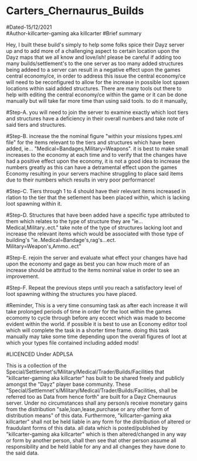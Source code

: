 # Carters_Chernaurus_Builds
#Dated-15/12/2021    
#Author-killcarter-gaming aka killcarter
#Brief summary

Hey,
I built these build's simply to help some folks spice their Dayz server up and to add more of a challenging aspect to certain location upon the Dayz maps that we all know and love/ish!
please be careful if adding too many builds/settlement's to the one server as too many added structures being addeed to a server can result in a negative effect upon the games central economy/ce, in order to address this issue the central economy/ce will need to be reconfigured to allow for the increase in possible loot spawn locations within said added structures.
There are many tools out there to help with editing the central economy/ce within the game or it can be done manually but will take far more time than using said tools. 
to do it manually, 

#Step-A. you will need to join the server to examine exactly which loot tiers and structures have a deficiency in their overall numbers and take note of said tiers and structures.

#Step-B. increase the the nominal figure "within your missions types.xml file" for the items relevant to the tiers and structures which have been added, ie... "Medical=Bandages,Military=Weapons". it is best to make small increases to the economy at each time and to verify that the changes have had a positive effect upon the economy, it is not a good idea to increase the numbers greatly as this can have a detramental effect upon the games Economy resulting in your servers machine struggling to place said items due to their numbers which results in very poor performance!

#Step-C. Tiers through 1 to 4 should have their relevant items increased in rlation to the tier that the setlement has been placed within, which is lacking loot spawning within it.

#Step-D. Structures that have been added have a specific type attributed to them which relates to the type of structure they are "ie... Medical,Military..ect." take note of the type of structures lacking loot and increase the relevant items which would be associated with those type of building's "ie..Medical=Bandage's,rag's...ect. Military=Weapon's,Ammo..ect"

#Step-E. rejoin the server and evaluate what effect your changes have had upon the economy and gage as best you can how much more of an increase should be attritud to the items nominal value in order to see an improvement.

#Step-F. Repeat the previous steps until you reach a satisfactory level of loot spawning withing the structures you have placed.

#Reminder,
This is a very time consuming task as after each increase it will take prolonged periods of time in order for the loot within the games ecomomy to cycle through before any eccect which was made to become evident within the world. if possible it is best to use an Economy editor tool which will complete the task in a shorter time frame. doing this task manually may take some time depending upon the overall figures of loot at which your types file contained including added mods! 


#LICENCED Under ADPLSA

 This is a collection of the Special/Settlemnet's/Military/Medical/Trader/Builds/Facilities that "killcarter-gaming aka killcarter" has built to be shared freely and publicly amongst the "Dayz" player base community.
 These "Special/Settlemnet's/Military/Medical/Trader/Builds/Facilities, shall be referred too as Data from hence forth" are built for a Dayz Chernaurus server.
 Under no circumstances shall any person/s receive monetary gains from the distribution "sale,loan,lease,purchase or any other form of distribution means" of this data.
 Furthermore, "killcarter-gaming aka killcarter" shall not be held liable in any form for the distribution of altered or fraudulant forms of this data.
 all data which is posted/published by "killcarter-gaming aka killcarter" which is then altered/changed in any way or form by another person,
 shall then see that other person assume all responsibility and be held liable for any and all changes they have done to the said data.
 

